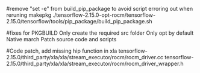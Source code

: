 #remove "set -e" from build_pip_package to avoid script erroring out when reruning makepkg
./tensorflow-2.15.0-opt-rocm/tensorflow-2.15.0/tensorflow/tools/pip_package/build_pip_package.sh

#fixes for PKGBUILD
Only create the required src folder
Only opt by default
Native march
Patch source code and scripts

#Code patch, add missing hip function in xla
tensorflow-2.15.0/third_party/xla/xla/stream_executor/rocm/rocm_driver.cc
tensorflow-2.15.0/third_party/xla/xla/stream_executor/rocm/rocm_driver_wrapper.h
